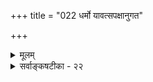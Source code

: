 +++
title = "022 धर्मो यावत्सपक्षानुगत"

+++
<details><summary>मूलम्</summary>

धर्मो यावत्सपक्षानुगत उपधिरित्यभ्युपेतस्त्वयाऽपि त्यागे तस्यात्र तद्वच्छिथिलितनियमाः क्वापि नोपाधयः स्युः ।  
तादृग्धर्मात्ययाच्च प्रकरणसमता स्यान्न चातिप्रसङ्गः पक्षादिस्थित्यबाधान्निरुपधिकतया स्यात्परात्मानुमा तु ॥ २२ ॥
</details>

<details><summary>सर्वाङ्कषटीका - २२</summary>

उपाधिः 

403 

[ कार्यत्वहेतुकानुमानम् सोपाधिकम् ] 

167. धर्मो यावत्सपक्षानुगत उपधिरित्यभ्युपेतस्त्वयाऽपि 

त्यागे तस्यात्र तद्वत् शिथिलितनियमाः क्वापि नोपाधयः स्युः । 



उक्तेश्वरानुमाने शरीरजन्यत्वमुपाधिं प्रदर्शयति-धर्म इत्यादि । **यावत्सपक्षानुगतः** = **यावत्सु** = सकलेषु **सपक्षेषु** = निश्चितसाध्यवत्सु **अनुगतः** = **अनुवर्तमानः** = व्याप्तः धर्मः उपधिः - उपाधिः इति **त्वयापि** = नैय्यायिकेनापि **अभ्युपेतः** = अङ्गीकृतः । **सकलसपक्षेषु** = साध्यवत्सु वर्तमान इत्यनेन यत्र यत्र साध्यम्, तत्र सर्वत्र वर्तमानः साध्यव्यापक इति यावत् । इतरविशेषणान्यर्थसिद्धानि । साध्यव्यापकत्वस्य प्रधानत्वात्तस्य कण्ठत उक्तिः ॥ 

1. 





साध्यव्यापकत्वे सति साधनाव्यापकत्वं हि उपाधेर्लक्षणम् । तत्र साध्यव्यापकत्वस्यैव दूषकतो- पयोगित्वात्प्राधान्यम् । हेतुः साध्यव्यभिचारी, साध्यव्यापकोपाधिव्यभिचरितत्वात्; यत् यद्व्यापकव्यभिचारि, तत् तद्व्यभिचारि, यथा घटत्वव्यापकपृथिवीत्वव्यभिचारि जलत्वम्, घटत्वव्यभिचारि - इति व्यभिचारोन्ना- यकत्वरूपदूषकत्वे साध्यव्यापकत्वस्यैव प्रयोजकत्वम् । एवं सत्प्रतिपक्षोन्नायकत्वेऽपि – पक्षः साध्याभाववान्, साध्यव्यापकोपाध्यभावात्, यत् यद्व्यापकाभाववत्, तत् तदभाववत् - यथा घटत्वव्यापकपृथिवीत्वाभाववत् जलम्, घटत्वाभाववदिति साध्यव्यापकत्वस्यैव दूषकताप्रयोजकत्वम् । अतस्तावन्मात्रोपादानं मूले । परन्तु साध्यव्यापकत्वमात्रस्योपाधिलक्षणत्वे, 'शब्दः अनित्यः, कृतकत्वात्' इत्यत्राश्रावणत्वमुपाधिः स्यात् । कृतकत्वं यत्र – इति चेत्; पक्षे शब्देऽपि वर्तते; तत्र श्रावणत्वस्यैव सत्त्वेनाश्रावणत्वं नास्तीति साधनाव्यापकत्वम् आगतम् । यत्रानित्यत्वम् घटादौ, तत्राश्रावणत्वमस्तीति साध्यव्यापकत्वम् । एवञ्च साध्यव्यापकत्वे सति साधनाव्यापकत्वम् अश्रावणत्वे वर्तते इति अश्रावणत्वमुपाधिः स्यात् । अतः साध्यव्याप्यत्वमावश्यकम् । एवं सति, यत्र अश्रावणत्वम्, तत्रानित्यत्वमिति नास्ति, गोत्वादिजातौ श्रावणत्वसत्वेऽपि अनित्यत्वस्याभावात्, जातेर्नित्यत्वात् । अतः साध्यव्यापकत्वमात्रं न पर्याप्तमिति साध्यव्याप्यत्वमप्यावश्यकम् । तथा च साध्यव्यापकत्वे सति, साध्यव्याप्यत्वे सति साधनाव्यापकत्वमुपाधिरित्युपाधेर्लक्षणमिति केचित् । एतत्तत्त्वं त्वग्रे (बुद्धि.43) भविष्यति । एवञ्च प्रकृते ' क्षित्यङ्कुरादिकं सकर्तृकम्, कार्यत्वात्' इत्यनुमाने शरीरजन्यत्व- मुपाधिः । यत्र सकर्तृकत्वम्, घटादौ, तत्र शरीरजन्यत्वम्; यत्र शरीरजन्यत्वम्, तत्र सकर्तृकत्वम् इति साध्यसमव्याप्यत्वं शरीरजन्यत्वे वर्तते । कार्यत्वं यत्राङ्कुरादौ पक्षे, तत्र शरीरजन्यत्वं नास्ति इति साधना- व्यापकत्वमित्युक्तानुमाने शरीरजन्यत्वमुपाधिरिति सोपाधिकत्वाद्धेतोर्व्याप्यत्वासिद्धिर्दोष इति दुष्टहेतुरयम् ॥ 

I 

। 

ननु शरीरजन्यत्वस्योपाधित्वे तस्य दूषकत्वं सत्प्रतिपक्षोन्नायकत्वेन, व्यभिचारोन्नायकत्वेन वा वक्तव्यम् । क्षित्यङ्करादिकम् सकर्तृकत्वाभाववत्, सकर्तृकत्वव्यापकशरीरजन्यत्वाभावात् - 'यत् यद्व्यापका- भाववत्, तत् तदभाववत्, यथा घटत्वव्यापकपृथिवीत्वाभाववत् जलं घटत्वाभाववत्' इति । अथवा ‘कार्यत्वं सकर्तृकत्वव्यभिचारि, सकर्तृकत्वव्यापकशरीरजन्यत्वव्यभिचारित्वात् । यत् यद्व्यापकव्यभिचारि,

404 

तत् तद्व्यभिचारि, यथा घटत्वव्यापकपृथिवीत्वव्यभिचारि जलत्वम्, घटत्वव्यभिचारि' इति । अत्र तौ जन्यत्वे शरीरविशेषणं प्रविष्टम्, तस्य प्रयोजनं किम्? इत्याक्षेपे - तादृशविशेषणाभावे हेतोः स्वरूपासिद्धि- दोषापत्तिः; क्षित्यङ्करादिरूपपक्षे जन्यत्वस्य सत्त्वेन जन्यत्वाभावरूपहेतोरभावेन 'हेत्वभाववत्पक्षः स्वरूपा- सिद्धिः’ इतिलक्षणस्वरूपासिद्धेः संभवः । शरीरपदविशेषणे तु, क्षित्यङ्करादौ पक्षे शरीरजन्यत्वस्याभावात्, हेतोः पक्षवृत्तित्वात् हेत्वभाववान् पक्षो न भवतीति स्वरूपासिद्धेः परिहारः । परन्तु ' हेतुघटक दलानां व्यभिचारवारकतयैव सार्थक्यम्' इति नियमात्, स्वरूपासिद्धिवारणार्थं विशेषणदानं न सङ्गच्छते । उक्तनियमानङ्गीकारे, महानसादावपि वह्न्यभावसाधनप्रसङ्गेन, 'पर्वतो वह्निमान् धूमात्, यथा महानसम्' इति प्रयोगो न स्यात्, महानसरूपदृष्टान्तासिद्धेः । तथा हि - 'महानसम् वह्न्यभाववत्, जलात्,' इत्यनुमानेन महानसे वह्न्यभाव एव सिद्ध्येत् । न च जलं ह्रदादावेव स्यात्, न तु महानसे इति स्वरूपासिद्धिरिति वाच्यम्, केवलजलस्यासंभवेऽपि, घटादिवृत्तित्वविशिष्टजलस्य सत्त्वान्महानसे । पाकोपयोगितया महानसे घटादौ जलस्यावश्यंभावात् । एवञ्च 'महानसं वह्न्यभाववत्, घटवृत्तित्वविशिष्टजलात्' इत्यनुमानस्य निर्दुष्टत्वात्, 'पर्वतो वह्निमान् धूमात्, यथा महानसम्' इत्यादौ दृष्टान्तासिद्धिप्रसङ्गः । अतः 'हेतुघटकदलानां व्यभिचारवारकतयैव सार्थक्यम्, न त्वसिद्धिवारकतया' इति नियम आवश्यकः । 'महानसं वह्न्यभाववत्, ज़लात्' इत्यत्र व्यभिचारदोषाभावेन, 'घटवृत्तित्व' रूपविशेषणदानासंभवेन, स्वरूपासिद्धेर्दुर्वारत्वेन, न दृष्टान्तासिद्धिः । एवञ्च क्षित्यङ्करादिकं न सकर्तृकम्, शरीरजन्यत्वाभावात्' इति सत्प्रतिपक्षानुमाने शरीरपदस्य व्यभिचारवारकत्वाभावेन व्यर्थं विशेषणम् । न च क्षित्यङ्कुरादौ शरीरजन्यत्वस्य कुत्राप्यदर्शनेन शरीरजन्यत्वाभावस्य प्रत्यक्षसिद्धत्वेन तन्निवेशे का हानिः ? इति शङ्कयम् ; 'पर्वतो वह्निमान्, नीलधूमात्, ' इत्यादाविव हेतोः व्यर्थविशेषणघटितत्वापत्तेः । तावता का हानिः ? इति चेत्; लघुधर्मसमनियतगुरुधर्मस्या- भावप्रतियोगितानवच्छेदकत्वेन, अन्वयव्यतिरेकव्याप्त्योर्ग्रहणासंभवः । यत्र हेतुस्तत्र साध्यम् इत्यन्वयः, साध्याभावः तत्र हेत्वाभावः इति व्यतिरेकः । द्वयमपि व्याप्तिग्रहणं प्रत्यावश्यकम् । एवञ्च व्यतिरेकग्रहणसमये 'यत्र व्यह्निर्नास्ति, तत्र नीलधूमोऽपि नास्ति इति वक्तव्यम् । धूमत्वापेक्षया नीलधूमत्वस्य गुरुधर्मतया तदवच्छेदेनाभावबुद्धेरसंभवेन व्याप्तिग्रहणासंभवात् 'पर्वतो वह्निमान्, नीलधूमात्,' इत्यत्र व्याप्यत्वासिद्धिः॥ 

यत्र 

एवञ्च प्रकृते जन्यत्वापेक्षया शरीरजन्यत्वस्य गुरुधर्मत्वेनावच्छेदकत्वासंभवेन तद्धर्मरूपेण व्याप्ति- ग्रहणस्यैवासंभवात् शरीरजन्यत्वं नोपाधिर्भवेदित्यत्राह - त्याग इत्यादि । अत्र अस्य **त्यागे** =क्षित्यङ्कुरादौ शरीराजन्यत्वस्य प्रत्यक्षसिद्धत्वेन, शरीरजन्यत्वस्योपाधित्वं प्रत्यक्षसिद्धमिति हेतोस्सोपाधिकत्वेऽपि, येन केन प्रकारेण तर्कबलात्तस्य दोषत्वत्यागे, **तद्वत्** = एवमेव **शिथिलितनयाः** = येन केन प्रकारेण तर्कदूषितास्सन्तः **उपाधयः** = उपाधिदोषाः **क्वापि** = कुत्रापि न **स्युः** = दोषा न भवेयुः । 'नरशिरःकपालं शुचि प्राण्यङ्गत्वात्, शङ्खवत्' इति शङ्खदृष्टान्तेन मनुष्यकपालास्थिनश्शुचित्वे आपादिते, 'स्पृष्ट्वा नरशिरोऽस्थ्यादि सवासा जलमाविशेत्' इति धर्मशास्त्रवचनात् 'विहितत्वम्' उपाधिरित्युच्यते । यत्र शुचित्वम्, तत्र विहितत्वमिति साध्यव्यापकत्वम्; यत्र प्राण्यङ्गत्वम्, तत्र पक्षे विहितत्वं नास्तीति साधनाव्यापकत्वमिति विहितत्त्वमुपाधिर्वैदिकै- 

। 

405 

तादृग्धर्मात्ययाच्च प्रकरणसमता स्यान्न चातिप्रसङ्गः 

पक्षादिस्थित्यबाधान्निरुपधिकतया स्यात् परात्मानुमा तु ॥22॥ 



रुच्यते । धर्मस्यातिसूक्ष्मत्वेन शास्त्रैकगम्यत्वादेवमुच्यते । ' तादृशशास्त्रे किं प्रमाणम्' इत्याक्षेपेण शास्त्रस्यैव त्यागे उक्तानुमाने विहितत्वमुपाधिरेव न स्यात् । एवं क्षित्यङ्करादौ शरीराजन्यत्वस्य प्रत्यक्षसिद्धत्वात्, तस्योपाधित्वासिद्धौ, व्यर्थविशेषणत्वं नास्तीत्येव वक्तव्यमित्युक्तानुमानं सोपाधिकमेवेति व्यर्थविशेषणत्वाद्या- पादनमपि व्यर्थमेव । अतश्च प्रकृतेऽपि **तादृग्धर्मात्ययात्** = तादृशस्य शरीरजन्यत्वरूपस्य धर्मस्य **अत्ययात्** = अभावात् प्रकरणसमता च **स्यात्** = हेतोस्सप्रतिपक्षत्वदोषोऽपि स्यात् ॥ 

नन्वेवं सति, पक्षेतरत्वमपि सर्वत्रोपाधिः स्यात् । तथा च 'पर्वतो वह्निमान् धूमात्' इत्यादावपि पर्वतेतरत्वमुपाधिः स्यात् । यत्र वह्निः महानसादौ, तत्र पर्वतेतरत्वं वर्तते इति साध्यव्यापकत्वम् । यत्र धूमः पर्वते, तत्र पर्वतेतरत्वं नास्तीति साधनाव्यापकत्वमपि पक्षभूतपर्वतान्तर्भावेण वर्तत इति पर्वतेतरत्वमुपाधिः स्यादिति लोके कुत्राप्यनुमानप्रयोग एव न स्यादित्यत्राह - न चेत्यादि । तावता लोके कुत्रापि अतिप्रसङ्गः अनुमानाप्रवृत्त्यापादनम् न **च** = नैव भवति । कुतः ? इति चेत् — **पक्षादिस्थित्यबाधात्** = पक्षसपक्षविपक्षाणा- मसङ्कीर्णलक्षणस्य सत्त्वेन, उपाधिसामान्यलक्षणे 'पक्षेतरभिन्नत्व' विशेषणेन च न काप्यव्यवस्था । तथा चोक्तेश्वरानुमाने शरीरजन्यत्वस्योपाधित्वात्, न तेनेश्वरसिद्धिः ॥ 



नन्वेवं सति लोके परशरीरे जीवात्मानुमानमपि दुश्शकम् । अस्तु ! का हानिः ? श्रुत्यैव जीवात्मनोऽपि सिद्धेरिति चेत्, प्रवृत्तिनिवृत्त्यादिभिः परात्मानुमानस्य लोकसिद्धत्वात् । स्वात्मदृष्टान्तेन मुखप्रसादमुखमालिन्यादिर्भिर्हि लोके सर्वेऽपि परशरीरे वर्तमानमात्मानं तस्य सुखदुःखादिकं च जानन्त- स्तदनुगुणं व्यवहरन्तीति सर्वानुभवसिद्धम् । अत एव महर्षिर्गोतमोऽपि - 'इच्छाद्वेषप्रयत्नसुखदुःखज्ञानान्यात्मनो लिङ्गम्' (न्या.1-1-10) इत्यसूत्रयत् । स्वात्मनः 'अहम्' इति प्रतीतिविषयत्वेऽपि परात्मनस्तथाऽप्रतीतेरनुमान- मुपन्यस्तमित्याह भाष्यकारोऽपि । परात्मानुमानानङ्गीकारे लोकव्यवहारास्सर्वे, गुरुशिष्यभावादिश्च सर्वं शून्यं भवेत् । अतः अतीन्द्रियाणां श्रुत्यैव सिद्धिरित्यादिकमाग्रहमात्रमिति चेत्, तत्राह - परात्मानुमा **तु** = परशरीरगतजीवात्मानुमानं तु **निरुपधिकतया** = उपाध्यभावात् **स्यात्** = भवेत्, ईश्वरानुमानं तु न तथा, ईश्वरस्यालौकिकत्वेन तथानुमानासंभवात् ॥ 

अयमाशयः – स्वशरीरदृष्टान्तेन परशरीरात्मानुमानम्, स्वात्मदृष्टान्तेन परात्मसुखदुःखाद्यनुमानं वा सर्वसाक्षिकं न केनाप्यपलपितुं शक्यते । परं त्वेवमनुमानेन सिद्ध्यन्नीश्वरोऽस्मतुल्य एवं कश्चन चेतनस्स्यात्, न त्वस्मद्विलक्षणः । ननु अस्मद्विलक्षण इत्यस्य कोऽर्थः ? किं स चेतन एव न भवति ? तर्हि स जडः स्यात् । तथा चाद्भुतमेव साधितमीश्वरानुमाननिराकर्त्रा वेदान्तिना त्वया । अतो जीववैलक्षण्यशब्दस्यार्थः क इति चेत्; न । जीवपरमात्मनोरेकजातीयत्वस्यैव वस्तुतोऽभावात् । चिदचिदीश्वररूपेणैव तत्त्वविभागात् । चित्त्वस्येश्वरत्वस्य चात्यन्तविलक्षणत्वात् । तर्हीश्वरस्य चित्त्वमेव नास्ति वा? इति प्रश्ने, 'ओम्' इत्येवो - 



406 

त्तरम् । परिमितप्रज्ञमात्रवृत्ति तत्पदं ईश्वरे कथं स्यात् ? अन्यथा तत्त्वत्रयविभागस्यैवासंबद्धत्वापत्तिः । तर्हि किमीश्वरोऽचित्स्यात् ? केनोक्तं तथा? परं तु तत्त्वत्रयविभागः खल्वसंकीर्णो वक्तव्यः । अतस्सोपाधिकचित्त्वमेव 'चित्' तत्त्वम् । तत्तु ईश्वरस्य नास्त्येवेति न कश्चन दोषः । इतरत्सर्वं तार्किकवासनामूलकम् । आत्मपदमुभय- साधारणमित्यादिकमपि नौपनिषदम्, उपनिषत्सु तत्पदस्य परमात्मासाधारणत्वात् । आत्मत्वं तु न जातिः, किन्तु प्रत्यक्त्वमेव । तच स्वस्मै भासमानत्वरूपं सखण्डोपाधिरेव । प्रमेयत्वादिकमपि तथैव । ' मम साधर्म्य - मागताः' (गी.14-2) इत्यादिकमपि स्थूलपरिचयार्थमेव । अतो येन केनापि रूपेणोभयलिङ्गत्वं जीवस्य नास्ती चुभयोरेकजातियोगो नास्तीत्येव परमं तत्त्वम् । एवञ्च परात्मानुमानं स्यादेव, न परमात्मानुमानम् ॥ 

ननु भोः ! कथं तर्हि 'भूतात्मा चेन्द्रियात्मा च बुद्ध्यात्मा च तथा भवान् । जीवात्मा परमात्मा च त्वमेवं पञ्चधा स्थितः' इति वचनमिति चेत्- 

किं नु जीर्णयितुं शक्तस्त्वमीदृशविचारणाम् । अत्रैव वर्तते सूक्ष्मम् श्रीरामानुजहृद्गतम् ॥ योऽवदद्भेदवादादित्रितयाद्दूरगं मतम् । न त्यक्तुं सकलान् पूर्वग्रहादीनल्पदृक् क्षमः ॥ पुनःपुनश्च वक्तव्यं मन्तव्यं च पुनः पुनः । पण्डितैरपि दुर्ज्ञेयं प्रायोऽन्यो वेत्तु तत् कथम् ॥ एकमेवात्मतत्त्वं तत् भूतात्मावधिविस्तृतम् । चित्रं सर्वात्मकं भाति सांकर्यं न च तावता ॥ चतुष्कोटिविनिर्मुक्तं तत्त्वं शून्यं यथा विदुः । वैदिकास्तु तथा ब्रह्मतत्त्वं सर्वात्मकं विदुः ॥ किं न श्रुतं तस्य नामसहस्रेष्वजितात्मनः । शून्यं पदं गुणं वक्ति कीदृशं त्वृषिसंमतम् ॥ किं नु जीर्णयितुं शक्यं तत्पदं निरुपाधिकम् । विना विशेषणपदं कथञ्चिद्यततां भवान् ॥ 'एकत्वे सति नानात्वं नानात्वे सति चैकता । अचिन्त्यं ब्रह्मणो रूपं कस्तद्वेदितुमर्हति ॥ ' कथं वादत्रयमपि तैराचार्यैः समर्थितम् । परस्परविरोधं तं किं न जानन्ति, हन्त ! 1 वर्णयामश्च समये त्वेतत्तत्त्वं सुविस्तम् । विज्ञानमन्यदन्यच्च ज्ञानं तस्मान्न संकरः ॥ विज्ञानं तु विवेकाय ज्ञानमात्मार्थमेव च । जडद्रव्यसरे प्रोक्तमेतत् स्पष्टं सुविस्तरम् ॥ 

ते 11 

अत एव चिदचिदीश्वरविभागं कुर्वतामाचार्याणामाशय एव जीवेश्वरयोः परस्परमत्यन्तवैलक्षण्य- सूचकः । येन केनापि साजात्यमपि दुर्वचमेव । अत एव ' न तत्समश्चाभ्यधिकश्च दृश्यते' (श्वे. 6-8) इत्यादिश्रुतिः । ' अधिकं तु भेदनिर्देशात्' (ब्र.सू. 2-1-22 ) इति भगवान् बादरायणः । ' भेदनिर्देश' स्यैव प्रकृते पर्याप्तत्वे, ‘अधिकन्तु' इत्याधिक्यकीर्तनं कुतः ? तावतैवातृप्यन्नाचार्यः पुनस्सूत्रयति ' अश्मादिवच्च तदनुपपत्तिः' (ब्र.सू. 2-1-23 ) इति । एतत्सूत्रे जीवब्रह्माभेदवादिनि श्रीशङ्कराचार्ये 'पृथिवीत्वाविशेषेऽपि लोष्टाश्मवज्रवैडूर्ययोरिव जीवब्रह्मणोरस्ति वैलक्षण्यम्' इति उभयोरेकजातीयत्वमङ्गीकृत्य भाषयितरि, भगवद्रामानुजाचार्यास्तु 'लोष्टाश्मादीनामचेतनानां यथा ब्रह्मसाजात्यलेशोऽपि न वक्तुं शक्यः; एवमेव जीवब्रह्मणोरपि' इति बभाषिरे इत्यवधेयमेतत् । ' तदेव ब्रह्म त्वं विद्धि नेदं यदिदमुपासते' (केन. 1-4) इत्यस्यापीदमेव तात्पर्यम्। ‘इदम्' इति निर्देश्यम् वस्तु कथं वोपासितुं शक्यम् । एतादृशं विलक्षणमद्भुतं वस्तु 'अनन्यप्रोक्ते गतिरत्र नास्ति ' ( कठ. 1-2-8) इत्युक्तरीत्योपदेशैकगम्यमित्यभिप्रायेणैव 'श्रुतेस्तु शब्द- 

407 



मूलत्वात्' (ब्र.सू.2-1-27 ) इति शब्दमूलत्वं ब्रह्मण उच्यते । न चोपनिषदां पठनेन, केवलविचारणेन वा ब्रह्मावगन्तुं शक्यमित्याशयः । एतद्दृष्ट्यैवेश्वरानुमाननिराकरणम्, न तु वादकथादृष्ट्या ॥ 



परमार्थतस्तु – गौतमीयं न्यायशास्त्रमीश्वरसाधने न व्यग्रं कुत्रचित् । वेदप्रामाण्यशेषतया ' मन्त्रायुर्वेद- प्रामाण्यवच्च तत्प्रामाण्यमाप्तप्रामाण्यात्' (न्या. सू. 2-1-69) इत्येतावन्मात्रं वक्ति । अत एव 'इन्द्रियार्थ सन्निकर्षजन्यं... प्रत्यक्षम् ' ( न्या. सू. 1-1-4) इत्यस्मदीयप्रत्यक्षमेव लक्षयति । ईश्वरप्रत्यक्षस्येन्द्रियजन्य- त्वाभावादव्याप्तिरित्यादिकमर्वाचीनानामेव । अस्य 'लोकायतम्' इति नामासीदित्यप्यसकृदुक्तम् । मध्यकालिक- बौद्धैर्जेनैश्चेश्वरनिराकरणे, वेदान्तिषु मौनमाश्रितेषु युक्तिकुशलैः कैश्चित् तेभ्य उत्तरदानायेश्वरानुमानं प्रादर्शि । न हि बौद्धादीनां मुखं पिधातुं शक्यं वेदवाक्योपन्यासेन, वेदप्रामाण्यस्यापि तैर्निरासात् । अत ईश्वरानुमान- दूषणादिकं स्वगोष्ठीसमयमात्रम् । 'न्यायचर्चेयमीशस्य मननव्यपदेशभाक् । उपासना तु क्रियते श्रवणानन्तरा- गता ॥' (न्या. कु. 1) इति ईश्वरानुमानादेर्मननरूपतां वदन्तो न्यायचार्याः परमवेदान्तिन एव । 'गुरुमुपास्ते' इत्यादौ उपासनापदस्य विपुलार्थकत्वदर्शनात् श्रवणमननादिकमप्युपासनाविशेष एवेत्यभिप्रायेणात्र 'उपासना' पदं मनने प्रायोज्याचार्येण । महातार्किकः कुमारिलोऽपि ' इत्याह नास्तिक्यनिराकरिष्णुरात्मास्तितां भाष्यकृदत्र युक्त्या । दृढत्वमेतद्विषयप्रबोधः प्रयाति वेदान्तनिषेवणेन ॥ ' ( श्लो. वा. आत्म) इतीश्वरविषये वेदान्त्येव । परन्तु वेदान्तिनः कियद्वा केशाकेशिरता इतीदं किं तेन निरीक्षितम् ! शास्त्राणां मर्यादातिलङ्घनादिक- मर्वाचीनानामेवेत्यप्यसकृदभ्यधायि । ' इत्थं श्रीवेङ्कटेशः श्रुतममत जगन्मूलकन्दं मुकुन्दम् ' ( अद्र. 134 ) इतिन्यायाचार्यमनुगच्छन्त एत आचार्यसार्वभौमाः, केवलं शिष्यशिक्षणायैवेश्वरानुमानं विस्तरशो व्यामृशन् । एतदपि शास्त्रयोनित्वाधिकरणस्यार्वाचीनव्याख्यानानुरोधेन । तदधिकरणस्य प्राचीनानां व्याख्यापि प्रदर्श- यिष्यते समनन्तरमेव ॥ 

1 

'यश्च मूढतमो लोके यश्च बुद्धेः परं गतः । तावुभौ सुखमेधेते किश्यत्यन्तरितो जनः ॥' अन्तः शान्तिं न विन्दन्ति यतोऽन्तर्नास्तिकाः क्रमात् । इत्युक्तन्यायतः प्रायोऽन्तरिता बहवो जनाः ॥ येन केन प्रकारेण बुद्धिरीशे प्रतिष्ठिता । कथञ्चित्प्राप्नुयाद्यस्याध्यवसायस्वरूपताम् ॥ स एव धन्यो धर्मात्मा तादृक् लोके सुदुर्लभः । न बुद्धिभेदं जनयेद्वासनाग्रस्तचेतसाम् ॥ बुद्धिरेव महामाया बुद्धिरेव रिपुर्महान् । इति मत्वार्पयेत्तां तु परमात्मपदाब्जयोः ॥ एतावदेव कर्तव्यमिच्छतां स्वात्मनो हितम् । इत्येव सर्वशास्त्राणामाचार्याणां च घोषणा ॥ सन्तोष्टव्यं न तर्केषु, लक्ष्यं विस्मृत्य जन्मनः । वेदान्तशास्त्रे चर्चाया नाधिकं स्थानमिष्यते ॥ २२ ॥
</details>
